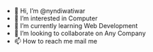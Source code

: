 - 👋 Hi, I’m @nyndiwatiwar
- 👀 I’m interested in Computer
- 🌱 I’m currently learning Web Development
- 💞️ I’m looking to collaborate on Any Company
- 📫 How to reach me mail me

<!---
nyndiwatiwar/nyndiwatiwar is a ✨ special ✨ repository because its `README.md` (this file) appears on your GitHub profile.
You can click the Preview link to take a look at your changes.
--->
